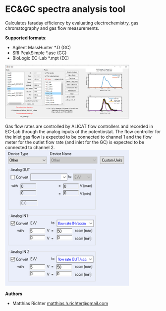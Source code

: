 
EC&amp;GC spectra analysis tool
=======================

Calculates faraday efficiency by evaluating electrochemistry, gas chromatography and gas flow measurements.

**Supported formats**:
  - Agilent MassHunter *.D (GC)
  - SRI PeakSimple *.asc (GC)
  - BioLogic EC-Lab *.mpt (EC)


<img src="GC_GUI.png" width="400">

Gas flow rates are controlled by ALICAT flow controllers and recorded in EC-Lab through the analog inputs of the potentiostat.
The flow controller for the inlet gas flow is expected to be connected to channel 1 and the flow meter for the outlet flow rate (and inlet for the GC) is expected to be connected to channel 2.
<img src="ECLab_recordflow.png" width="400">

**Authors**
  - Matthias Richter matthias.h.richter@gmail.com
